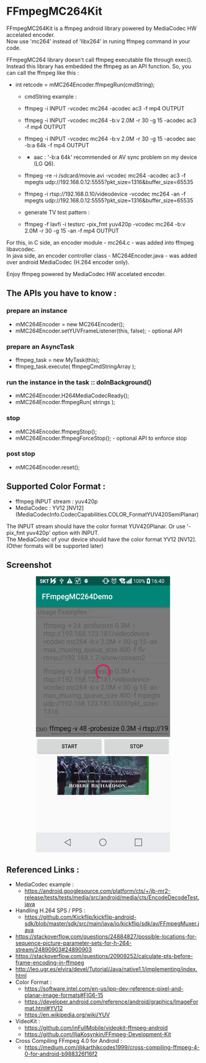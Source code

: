 FFmpegMC264Kit
===============

FFmpegMC264Kit is a ffmpeg android library powered by MediaCodec HW accelated encoder.<br> 
Now use 'mc264' instead of 'libx264' in runing ffmpeg command in your code.

FFmpegMC264 library doesn't call ffmpeg executable file through exec().
Instead this library has embedded the ffmpeg as an API function.
So, you can call the ffmpeg like this : 
* int retcode = mMC264Encoder.ffmpegRun(cmdString);
  - cmdString example : 
  - ffmpeg -i INPUT -vcodec mc264 -acodec ac3 -f mp4 OUTPUT
  - ffmpeg -i INPUT -vcodec mc264 -b:v 2.0M -r 30 -g 15 -acodec ac3 -f mp4 OUTPUT
  - ffmpeg -i INPUT -vcodec mc264 -b:v 2.0M -r 30 -g 15 -acodec aac -b:a 64k -f mp4 OUTPUT
  - - aac : '-b:a 64k' recommended or AV sync problem on my device (LG Q6).
  - ffmpeg -re -i /sdcard/movie.avi -vcodec mc264 -acodec ac3 -f mpegts udp://192.168.0.12:5555?pkt_size=1316&buffer_size=65535
  - ffmpeg -i rtsp://192.168.0.10/videodevice -vcodec mc264 -an -f mpegts udp://192.168.0.12:5555?pkt_size=1316&buffer_size=65535

  - generate TV test pattern : 
  - ffmpeg -f lavfi -i testsrc -pix_fmt yuv420p -vcodec mc264 -b:v 2.0M -r 30 -g 15 -an -f mp4 OUTPUT
 
For this, in C side, an encoder module - mc264.c - was added into ffmpeg libavcodec.<br>
In java side, an encoder controller class - MC264Encoder.java - was added over android MediaCodec (H.264 encoder only).

Enjoy ffmpeg powered by MediaCodec HW accelated encoder.


## The APIs you have to know : 

### prepare an instance
* mMC264Encoder = new MC264Encoder();
* mMC264Encoder.setYUVFrameListener(this, false);  - optional API

### prepare an AsyncTask
* ffmpeg_task = new MyTask(this);
* ffmpeg_task.execute( ffmpegCmdStringArray );

### run the instance in the task :: doInBackground()
* mMC264Encoder.H264MediaCodecReady();
* mMC264Encoder.ffmpegRun( strings );

### stop
* mMC264Encoder.ffmpegStop();
* mMC264Encoder.ffmpegForceStop(); - optional API to enforce stop

### post stop
* mMC264Encoder.reset();


## Supported Color Format :
* ffmpeg INPUT stream : yuv420p
* MediaCodec : YV12 [NV12] (MediaCodecInfo.CodecCapabilities.COLOR_FormatYUV420SemiPlanar)

The INPUT stream should have the color format YUV420Planar. Or use '-pix_fmt yuv420p' option with INPUT.<br>
The MediaCodec of your device should have the color format YV12 [NV12]. (Other formats will be supported later)

## Screenshot
<p align="center">
  <img src="./FFmpegMC264Demo-Screen.png" width="350" height="720">
</p>

## Referenced Links :
* MediaCodec example :
  - https://android.googlesource.com/platform/cts/+/jb-mr2-release/tests/tests/media/src/android/media/cts/EncodeDecodeTest.java
* Handling H.264 SPS / PPS :
  - https://github.com/Kickflip/kickflip-android-sdk/blob/master/sdk/src/main/java/io/kickflip/sdk/av/FFmpegMuxer.java
* https://stackoverflow.com/questions/24884827/possible-locations-for-sequence-picture-parameter-sets-for-h-264-stream/24890903#24890903
* https://stackoverflow.com/questions/20909252/calculate-pts-before-frame-encoding-in-ffmpeg
* http://leo.ugr.es/elvira/devel/Tutorial/Java/native1.1/implementing/index.html
* Color Format :
  - https://software.intel.com/en-us/ipp-dev-reference-pixel-and-planar-image-formats#FIG6-15
  - https://developer.android.com/reference/android/graphics/ImageFormat.html#YV12
  - https://en.wikipedia.org/wiki/YUV
* VideoKit :
  - https://github.com/inFullMobile/videokit-ffmpeg-android
  - https://github.com/IljaKosynkin/FFmpeg-Development-Kit
* Cross Compiling FFmpeg 4.0 for Android :
  - https://medium.com/@karthikcodes1999/cross-compiling-ffmpeg-4-0-for-android-b988326f16f2


